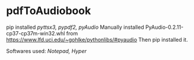 # pdfToAudiobook

pip installed *pyttsx3, pypdf2, pyAudio*
Manually installed PyAudio-0.2.11-cp37-cp37m-win32.whl from https://www.lfd.uci.edu/~gohlke/pythonlibs/#pyaudio
Then pip installed it.

Softwares used: *Notepad, Hyper*
